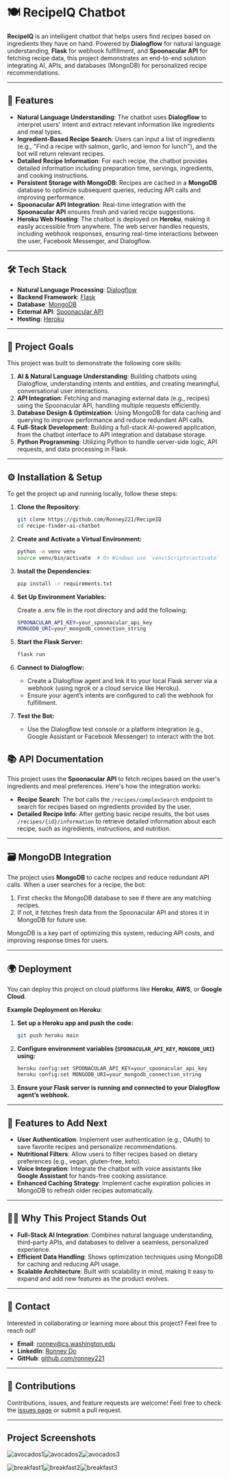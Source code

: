 # 🍽️ RecipeIQ Chatbot

**RecipeIQ** is an intelligent chatbot that helps users find recipes based on ingredients they have on hand. Powered by **Dialogflow** for natural language understanding, **Flask** for webhook fulfillment, and **Spoonacular API** for fetching recipe data, this project demonstrates an end-to-end solution integrating AI, APIs, and databases (MongoDB) for personalized recipe recommendations.

---

## 🌟 Features

- **Natural Language Understanding**: The chatbot uses **Dialogflow** to interpret users' intent and extract relevant information like ingredients and meal types.
- **Ingredient-Based Recipe Search**: Users can input a list of ingredients (e.g., "Find a recipe with salmon, garlic, and lemon for lunch"), and the bot will return relevant recipes.
- **Detailed Recipe Information**: For each recipe, the chatbot provides detailed information including preparation time, servings, ingredients, and cooking instructions.
- **Persistent Storage with MongoDB**: Recipes are cached in a **MongoDB** database to optimize subsequent queries, reducing API calls and improving performance.
- **Spoonacular API Integration**: Real-time integration with the **Spoonacular API** ensures fresh and varied recipe suggestions.
- **Heroku Web Hosting**: The chatbot is deployed on **Heroku**, making it easily accessible from anywhere. The web server handles requests, including webhook responses, ensuring real-time interactions between the user, Facebook Messenger, and Dialogflow.
---

## 🛠️ Tech Stack

- **Natural Language Processing**: [Dialogflow](https://dialogflow.cloud.google.com/)
- **Backend Framework**: [Flask](https://flask.palletsprojects.com/)
- **Database**: [MongoDB](https://www.mongodb.com/)
- **External API**: [Spoonacular API](https://spoonacular.com/food-api)
- **Hosting**: [Heroku](https://www.heroku.com/)

---

## 🎯 Project Goals

This project was built to demonstrate the following core skills:

1. **AI & Natural Language Understanding**: Building chatbots using Dialogflow, understanding intents and entities, and creating meaningful, conversational user interactions.
2. **API Integration**: Fetching and managing external data (e.g., recipes) using the Spoonacular API, handling multiple requests efficiently.
3. **Database Design & Optimization**: Using MongoDB for data caching and querying to improve performance and reduce redundant API calls.
4. **Full-Stack Development**: Building a full-stack AI-powered application, from the chatbot interface to API integration and database storage.
5. **Python Programming**: Utilizing Python to handle server-side logic, API requests, and data processing in Flask.

---

## ⚙️ Installation & Setup

To get the project up and running locally, follow these steps:

1. **Clone the Repository**:

   ```bash
   git clone https://github.com/Ronney221/RecipeIQ
   cd recipe-finder-ai-chatbot
    ```
2. **Create and Activate a Virtual Environment:**

    ```bash
    python -m venv venv
    source venv/bin/activate  # On Windows use `venv\Scripts\activate`
    ```
3. **Install the Dependencies**:
    
    ```bash
    pip install -r requirements.txt
    ```
4. **Set Up Environment Variables:**
    
    Create a .env file in the root directory and add the following:
    
    ```bash
    SPOONACULAR_API_KEY=your_spoonacular_api_key
    MONGODB_URI=your_mongodb_connection_string
    ```
5. **Start the Flask Server:**
    
   ```bash
   flask run
   ```
6. **Connect to Dialogflow:**
    
   - Create a Dialogflow agent and link it to your local Flask server via a webhook (using ngrok or a cloud service like Heroku).
   - Ensure your agent’s intents are configured to call the webhook for fulfillment.
   
    
7. **Test the Bot:**

    - Use the Dialogflow test console or a platform integration (e.g., Google Assistant or Facebook Messenger) to interact with the bot.

## 📚 API Documentation

This project uses the **Spoonacular API** to fetch recipes based on the user's ingredients and meal preferences. Here's how the integration works:

- **Recipe Search**: The bot calls the `/recipes/complexSearch` endpoint to search for recipes based on ingredients provided by the user.
- **Detailed Recipe Info**: After getting basic recipe results, the bot uses `/recipes/{id}/information` to retrieve detailed information about each recipe, such as ingredients, instructions, and nutrition.

---

## 🗃️ MongoDB Integration

The project uses **MongoDB** to cache recipes and reduce redundant API calls. When a user searches for a recipe, the bot:

1. First checks the MongoDB database to see if there are any matching recipes.
2. If not, it fetches fresh data from the Spoonacular API and stores it in MongoDB for future use.

MongoDB is a key part of optimizing this system, reducing API costs, and improving response times for users.

---

## 🌍 Deployment

You can deploy this project on cloud platforms like **Heroku**, **AWS**, or **Google Cloud**.

**Example Deployment on Heroku**:

1. **Set up a Heroku app and push the code:**

   ```bash
   git push heroku main
    ```
2. **Configure environment variables (`SPOONACULAR_API_KEY`, `MONGODB_URI`) using:**

    ```bash
    heroku config:set SPOONACULAR_API_KEY=your_spoonacular_api_key
    heroku config:set MONGODB_URI=your_mongodb_connection_string
   ```
3. **Ensure your Flask server is running and connected to your Dialogflow agent’s webhook.**
    
---

## 🚀 Features to Add Next

- **User Authentication**: Implement user authentication (e.g., OAuth) to save favorite recipes and personalize recommendations.
- **Nutritional Filters**: Allow users to filter recipes based on dietary preferences (e.g., vegan, gluten-free, keto).
- **Voice Integration**: Integrate the chatbot with voice assistants like **Google Assistant** for hands-free cooking assistance.
- **Enhanced Caching Strategy**: Implement cache expiration policies in MongoDB to refresh older recipes automatically.

---

## 🧑‍💻 Why This Project Stands Out

- **Full-Stack AI Integration**: Combines natural language understanding, third-party APIs, and databases to deliver a seamless, personalized experience.
- **Efficient Data Handling**: Shows optimization techniques using MongoDB for caching and reducing API usage.
- **Scalable Architecture**: Built with scalability in mind, making it easy to expand and add new features as the product evolves.

---

## 📧 Contact

Interested in collaborating or learning more about this project? Feel free to reach out!

- **Email**: [ronney@cs.washington.edu](mailto:ronney@cs.washington.edu)
- **LinkedIn**: [Ronney Do](https://www.linkedin.com/in/ronneydo/)
- **GitHub**: [github.com/ronney221](https://github.com/ronney221)

---

## 👏 Contributions

Contributions, issues, and feature requests are welcome! Feel free to check the [issues page](https://github.com/yourusername/recipe-finder-ai-chatbot/issues) or submit a pull request.

---

## Project Screenshots

![avocados1](https://github.com/user-attachments/assets/fb54e197-b039-4f85-8a67-cda65b0afaf0)![avocados2](https://github.com/user-attachments/assets/b79cada3-3807-4fca-b414-e79b67db0bb3)![avocados3](https://github.com/user-attachments/assets/ad292f22-de02-4f8a-a7e0-442f9286d1ff)


![breakfast1](https://github.com/user-attachments/assets/3e27b71c-e73a-4cb8-90f4-079c73428ffc)![breakfast2](https://github.com/user-attachments/assets/3ce51e6b-e654-4206-a480-38a1619221bc)![breakfast3](https://github.com/user-attachments/assets/c9056eaf-c641-40ed-b576-e32f5c73bf0f)



